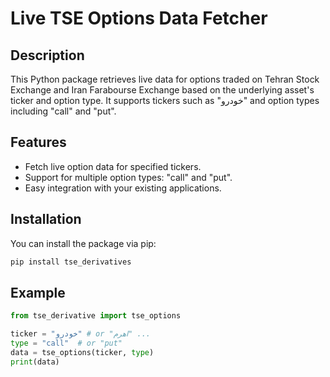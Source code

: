 # Live TSE Options Data Fetcher

## Description

This Python package retrieves live data for options traded on Tehran Stock Exchange and Iran Farabourse Exchange based on the underlying asset's ticker and option type. It supports tickers such as "خودرو" and option types including "call" and "put".

## Features

- Fetch live option data for specified tickers.
- Support for multiple option types: "call" and "put".
- Easy integration with your existing applications.

## Installation

You can install the package via pip:

```python
pip install tse_derivatives
```

## Example


```python
from tse_derivative import tse_options

ticker = "خودرو" # or "اهرم" ...
type = "call"  # or "put"
data = tse_options(ticker, type)
print(data)
```
